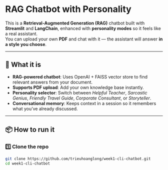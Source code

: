 # RAG Chatbot with Personality

This is a **Retrieval-Augmented Generation (RAG)** chatbot built with **Streamlit** and **LangChain**, enhanced with **personality modes** so it feels like a real assistant.  
You can upload your own **PDF** and chat with it — the assistant will answer **in a style you choose**.

---

## 🚀 What it is
- **RAG-powered chatbot**: Uses OpenAI + FAISS vector store to find relevant answers from your document.
- **Supports PDF upload**: Add your own knowledge base instantly.
- **Personality selector**: Switch between *Helpful Teacher*, *Sarcastic Genius*, *Friendly Travel Guide*, *Corporate Consultant*, or *Storyteller*.
- **Conversational memory**: Keeps context in a session so it remembers what you’ve already discussed.

---

## 📦 How to run it

### 1️⃣ Clone the repo
```bash
git clone https://github.com/trieuhoanglong/week1-cli-chatbot.git
cd week1-cli-chatbot